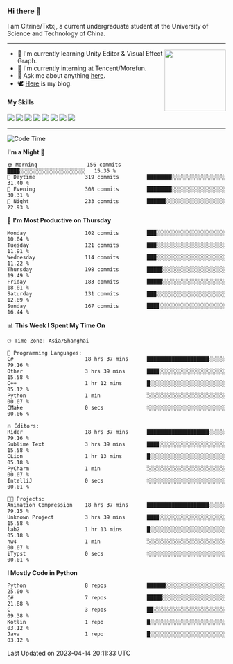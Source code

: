 ### Hi there 👋

I am Citrine/Txtxj, a current undergraduate student at the University of Science and Technology of China.

---

<img align="right" height="141" src="https://github-readme-stats.vercel.app/api?username=txtxj&theme=tokyonight&show_icons=true&count_private=true">

- 🌱 I'm currently learning Unity Editor & Visual Effect Graph.
- 🐶 I'm currently interning at Tencent/Morefun.
- 💬 Ask me about anything [here](https://github.com/txtxj/txtxj/issues).
- 🕊️ [Here](https://txtxj.top) is my blog.

#### My Skills

![](https://img.shields.io/badge/C%23-239120?logo=csharp&logoColor=fff)
![](https://img.shields.io/badge/Unity-000000?logo=unity&logoColor=fff)
![](https://img.shields.io/badge/Python-3e74a2?logo=python&logoColor=fff)
![](https://img.shields.io/badge/C++-65318e?logo=cplusplus&logoColor=fff)
![](https://img.shields.io/badge/C-5654a2?logo=c&logoColor=fff)
![](https://img.shields.io/badge/Blender-f5792a?logo=blender&logoColor=fff)
![](https://img.shields.io/badge/OpenJDK-ffffff?logo=openjdk&logoColor=000)
![](https://img.shields.io/badge/SQL-cc2927?logo=microsoftsqlserver&logoColor=fff)

---

<!--START_SECTION:waka-->
![Code Time](http://img.shields.io/badge/Code%20Time-789%20hrs%2016%20mins-blue)

**I'm a Night 🦉** 

```text
🌞 Morning                156 commits         ████░░░░░░░░░░░░░░░░░░░░░   15.35 % 
🌆 Daytime                319 commits         ████████░░░░░░░░░░░░░░░░░   31.40 % 
🌃 Evening                308 commits         ████████░░░░░░░░░░░░░░░░░   30.31 % 
🌙 Night                  233 commits         ██████░░░░░░░░░░░░░░░░░░░   22.93 % 
```
📅 **I'm Most Productive on Thursday** 

```text
Monday                   102 commits         ███░░░░░░░░░░░░░░░░░░░░░░   10.04 % 
Tuesday                  121 commits         ███░░░░░░░░░░░░░░░░░░░░░░   11.91 % 
Wednesday                114 commits         ███░░░░░░░░░░░░░░░░░░░░░░   11.22 % 
Thursday                 198 commits         █████░░░░░░░░░░░░░░░░░░░░   19.49 % 
Friday                   183 commits         █████░░░░░░░░░░░░░░░░░░░░   18.01 % 
Saturday                 131 commits         ███░░░░░░░░░░░░░░░░░░░░░░   12.89 % 
Sunday                   167 commits         ████░░░░░░░░░░░░░░░░░░░░░   16.44 % 
```


📊 **This Week I Spent My Time On** 

```text
🕑︎ Time Zone: Asia/Shanghai

💬 Programming Languages: 
C#                       18 hrs 37 mins      ████████████████████░░░░░   79.16 % 
Other                    3 hrs 39 mins       ████░░░░░░░░░░░░░░░░░░░░░   15.58 % 
C++                      1 hr 12 mins        █░░░░░░░░░░░░░░░░░░░░░░░░   05.12 % 
Python                   1 min               ░░░░░░░░░░░░░░░░░░░░░░░░░   00.07 % 
CMake                    0 secs              ░░░░░░░░░░░░░░░░░░░░░░░░░   00.06 % 

🔥 Editors: 
Rider                    18 hrs 37 mins      ████████████████████░░░░░   79.16 % 
Sublime Text             3 hrs 39 mins       ████░░░░░░░░░░░░░░░░░░░░░   15.58 % 
CLion                    1 hr 13 mins        █░░░░░░░░░░░░░░░░░░░░░░░░   05.18 % 
PyCharm                  1 min               ░░░░░░░░░░░░░░░░░░░░░░░░░   00.07 % 
IntelliJ                 0 secs              ░░░░░░░░░░░░░░░░░░░░░░░░░   00.01 % 

🐱‍💻 Projects: 
Animation Compression    18 hrs 37 mins      ████████████████████░░░░░   79.15 % 
Unknown Project          3 hrs 39 mins       ████░░░░░░░░░░░░░░░░░░░░░   15.58 % 
lab2                     1 hr 13 mins        █░░░░░░░░░░░░░░░░░░░░░░░░   05.18 % 
hw4                      1 min               ░░░░░░░░░░░░░░░░░░░░░░░░░   00.07 % 
iTypst                   0 secs              ░░░░░░░░░░░░░░░░░░░░░░░░░   00.01 % 
```

**I Mostly Code in Python** 

```text
Python                   8 repos             ██████░░░░░░░░░░░░░░░░░░░   25.00 % 
C#                       7 repos             █████░░░░░░░░░░░░░░░░░░░░   21.88 % 
C                        3 repos             ██░░░░░░░░░░░░░░░░░░░░░░░   09.38 % 
Kotlin                   1 repo              █░░░░░░░░░░░░░░░░░░░░░░░░   03.12 % 
Java                     1 repo              █░░░░░░░░░░░░░░░░░░░░░░░░   03.12 % 
```




 Last Updated on 2023-04-14 20:11:33 UTC
<!--END_SECTION:waka-->
